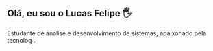 ## Olá, eu sou o Lucas Felipe 🖐️ 
Estudante de analise e desenvolvimento de sistemas, apaixonado pela tecnolog .


